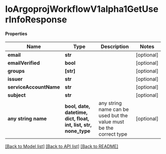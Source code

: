 # IoArgoprojWorkflowV1alpha1GetUserInfoResponse

#### Properties
Name | Type | Description | Notes
------------ | ------------- | ------------- | -------------
**email** | **str** |  | [optional] 
**emailVerified** | **bool** |  | [optional] 
**groups** | **[str]** |  | [optional] 
**issuer** | **str** |  | [optional] 
**serviceAccountName** | **str** |  | [optional] 
**subject** | **str** |  | [optional] 
**any string name** | **bool, date, datetime, dict, float, int, list, str, none_type** | any string name can be used but the value must be the correct type | [optional]

[[Back to Model list]](../README.md#documentation-for-models) [[Back to API list]](../README.md#documentation-for-api-endpoints) [[Back to README]](../README.md)

